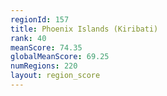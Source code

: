 ```yaml
---
regionId: 157
title: Phoenix Islands (Kiribati)
rank: 40
meanScore: 74.35
globalMeanScore: 69.25
numRegions: 220
layout: region_score
---
```

